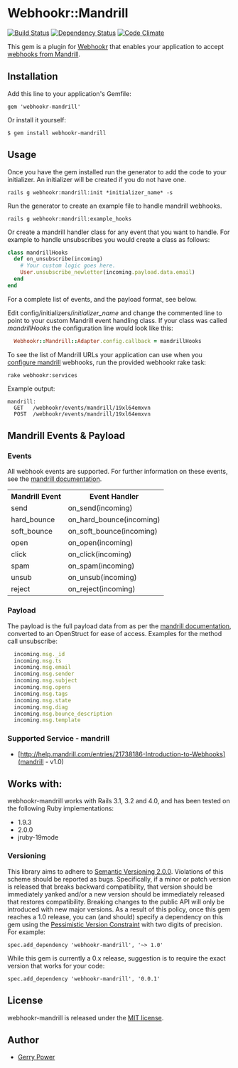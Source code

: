 # Webhookr::Mandrill
[![Build Status](https://travis-ci.org/zoocasa/webhookr-mandrill.png?branch=master)](https://travis-ci.org/zoocasa/webhookr-mandrill)
[![Dependency Status](https://gemnasium.com/zoocasa/webhookr-mandrill.png)](https://gemnasium.com/zoocasa/webhookr-mandrill)
[![Code Climate](https://codeclimate.com/github/zoocasa/webhookr-mandrill.png)](https://codeclimate.com/github/zoocasa/webhookr-mandrill)

This gem is a plugin for [Webhookr](https://github.com/zoocasa/webhookr) that enables
your application to accept [webhooks from Mandrill](http://help.mandrill.com/entries/21738186-Introduction-to-Webhooks).

## Installation

Add this line to your application's Gemfile:

    gem 'webhookr-mandrill'

Or install it yourself:

    $ gem install webhookr-mandrill

## Usage

Once you have the gem installed run the generator to add the code to your initializer.
An initializer will be created if you do not have one.

```console
rails g webhookr:mandrill:init *initializer_name* -s
```

Run the generator to create an example file to handle mandrill webhooks.

```console
rails g webhookr:mandrill:example_hooks
```

Or create a mandrill handler class for any event that you want to handle. For example
to handle unsubscribes you would create a class as follows:

```ruby
class mandrillHooks
  def on_unsubscribe(incoming)
    # Your custom logic goes here.
    User.unsubscribe_newletter(incoming.payload.data.email)
  end
end
```

For a complete list of events, and the payload format, see below.

Edit config/initializers/*initializer_name* and change the commented line to point to
your custom Mandrill event handling class. If your class was called *mandrillHooks*
the configuration line would look like this:

```ruby
  Webhookr::Mandrill::Adapter.config.callback = mandrillHooks
```

To see the list of Mandrill URLs your application can use when you [configure
mandrill](https://mandrillapp.com/settings/webhooks) webhooks,
run the provided webhookr rake task:

```console
rake webhookr:services
```

Example output:

```console
mandrill:
  GET	/webhookr/events/mandrill/19xl64emxvn
  POST	/webhookr/events/mandrill/19xl64emxvn
```

## Mandrill Events & Payload

### Events

All webhook events are supported. For further information on these events, see the
[mandrill documentation](http://help.mandrill.com/entries/21738186-Introduction-to-Webhooks).

<table>
  <tr>
    <th>Mandrill Event</th>
    <th>Event Handler</th>
  </tr>
  <tr>
    <td>send</td>
    <td>on_send(incoming)</td>
  </tr>
  <tr>
    <td>hard_bounce</td>
    <td>on_hard_bounce(incoming)</td>
  </tr>
  <tr>
    <td>soft_bounce</td>
    <td>on_soft_bounce(incoming)</td>
  </tr>
  <tr>
    <td>open</td>
    <td>on_open(incoming)</td>
  </tr>
  <tr>
    <td>click</td>
    <td>on_click(incoming)</td>
  </tr>
  <tr>
    <td>spam</td>
    <td>on_spam(incoming)</td>
  </tr>
  <tr>
    <td>unsub</td>
    <td>on_unsub(incoming)</td>
  </tr>
  <tr>
    <td>reject</td>
    <td>on_reject(incoming)</td>
  </tr>
</table>

### Payload

The payload is the full payload data from as per the
[mandrill documentation](http://help.mandrill.com/entries/24466132-Webhook-Format), converted to an OpenStruct
for ease of access. Examples for the method call unsubscribe:

```ruby
  incoming.msg._id
  incoming.msg.ts
  incoming.msg.email
  incoming.msg.sender
  incoming.msg.subject
  incoming.msg.opens
  incoming.msg.tags
  incoming.msg.state
  incoming.msg.diag
  incoming.msg.bounce_description
  incoming.msg.template

```

### <a name="supported_services"></a>Supported Service - mandrill

* [http://help.mandrill.com/entries/21738186-Introduction-to-Webhooks](mandrill - v1.0)

## <a name="works_with"></a>Works with:

webhookr-mandrill works with Rails 3.1, 3.2 and 4.0, and has been tested on the following Ruby
implementations:

* 1.9.3
* 2.0.0
* jruby-19mode

### Versioning
This library aims to adhere to [Semantic Versioning 2.0.0](http://semver.org/). Violations of this scheme should be reported as
bugs. Specifically, if a minor or patch version is released that breaks backward compatibility, that
version should be immediately yanked and/or a new version should be immediately released that restores
compatibility. Breaking changes to the public API will only be introduced with new major versions. As a
result of this policy, once this gem reaches a 1.0 release, you can (and should) specify a dependency on
this gem using the [Pessimistic Version Constraint](http://docs.rubygems.org/read/chapter/16#page74) with
two digits of precision. For example:

    spec.add_dependency 'webhookr-mandrill', '~> 1.0'

While this gem is currently a 0.x release, suggestion is to require the exact version that works for your code:

    spec.add_dependency 'webhookr-mandrill', '0.0.1'

## License

webhookr-mandrill is released under the [MIT license](http://www.opensource.org/licenses/MIT).

## Author

* [Gerry Power](https://github.com/gerrypower)

